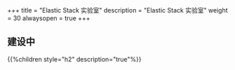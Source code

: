 +++
title = "Elastic Stack 实验室"
description = "Elastic Stack 实验室"
weight = 30
alwaysopen = true
+++

## 建设中

{{%children style="h2" description="true"%}}
